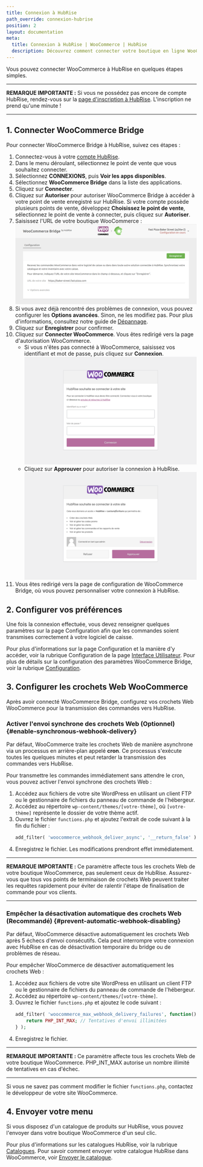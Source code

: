 ```yaml
---
title: Connexion à HubRise
path_override: connexion-hubrise
position: 2
layout: documentation
meta:
  title: Connexion à HubRise | WooCommerce | HubRise
  description: Découvrez comment connecter votre boutique en ligne WooCommerce à HubRise. La connexion s'effectue simplement. Envoyez le lien de votre page WooCommerce à HubRise et suivez les quelques étapes pour vous connecter.
---
```


Vous pouvez connecter WooCommerce à HubRise en quelques étapes simples.

---

**REMARQUE IMPORTANTE :** Si vous ne possédez pas encore de compte HubRise, rendez-vous sur la [page d'inscription à HubRise](https://manager.hubrise.com/signup). L'inscription ne prend qu'une minute !

---

## 1. Connecter WooCommerce Bridge

Pour connecter WooCommerce Bridge à HubRise, suivez ces étapes :

1. Connectez-vous à votre [compte HubRise](https://manager.hubrise.com).
2. Dans le menu déroulant, sélectionnez le point de vente que vous souhaitez connecter.
3. Sélectionnez **CONNEXIONS**, puis **Voir les apps disponibles**.
4. Sélectionnez **WooCommerce Bridge** dans la liste des applications.
5. Cliquez sur **Connecter**.
6. Cliquez sur **Autoriser** pour autoriser WooCommerce Bridge à accéder à votre point de vente enregistré sur HubRise. Si votre compte possède plusieurs points de vente, développez **Choisissez le point de vente**, sélectionnez le point de vente à connecter, puis cliquez sur **Autoriser**.
7. Saisissez l'URL de votre boutique WooCommerce :
   ![URL de la page d'accueil de WooCommerce Bridge](./images/012-woocommerce-step-1.png)
8. Si vous avez déjà rencontré des problèmes de connexion, vous pouvez configurer les **Options avancées**. Sinon, ne les modifiez pas. Pour plus d'informations, consultez notre guide de [Dépannage](/apps/woocommerce/troubleshooting).
9. Cliquez sur **Enregistrer** pour confirmer.
10. Cliquez sur **Connecter WooCommerce**. Vous êtes redirigé vers la page d'autorisation WooCommerce.
    - Si vous n'êtes pas connecté à WooCommerce, saisissez vos identifiant et mot de passe, puis cliquez sur **Connexion**.
      ![Page de connexion WooCommerce](./images/006-woocommerce-login.png)
    - Cliquez sur **Approuver** pour autoriser la connexion à HubRise.
      ![Page d'autorisation WooCommerce](./images/007-woocommerce-authorisation.png)
11. Vous êtes redirigé vers la page de configuration de WooCommerce Bridge, où vous pouvez personnaliser votre connexion à HubRise.

## 2. Configurer vos préférences

Une fois la connexion effectuée, vous devez renseigner quelques paramètres sur la page Configuration afin que les commandes soient transmises correctement à votre logiciel de caisse.

Pour plus d'informations sur la page Configuration et la manière d'y accéder, voir la rubrique Configuration de la page [Interface Utilisateur](/apps/woocommerce/user-interface#configuration). Pour plus de détails sur la configuration des paramètres WooCommerce Bridge, voir la rubrique [Configuration](/apps/woocommerce/configuration).

## 3. Configurer les crochets Web WooCommerce

Après avoir connecté WooCommerce Bridge, configurez vos crochets Web WooCommerce pour la transmission des commandes vers HubRise.

### Activer l'envoi synchrone des crochets Web (Optionnel) {#enable-synchronous-webhook-delivery}

Par défaut, WooCommerce traite les crochets Web de manière asynchrone via un processus en arrière-plan appelé **cron**. Ce processus s'exécute toutes les quelques minutes et peut retarder la transmission des commandes vers HubRise.

Pour transmettre les commandes immédiatement sans attendre le cron, vous pouvez activer l'envoi synchrone des crochets Web :

1. Accédez aux fichiers de votre site WordPress en utilisant un client FTP ou le gestionnaire de fichiers du panneau de commande de l'hébergeur.
2. Accédez au répertoire `wp-content/themes/[votre-thème]`, où `[votre-thème]` représente le dossier de votre thème actif.
3. Ouvrez le fichier `functions.php` et ajoutez l'extrait de code suivant à la fin du fichier :
   ```php
   add_filter( 'woocommerce_webhook_deliver_async', '__return_false' );
   ```
4. Enregistrez le fichier. Les modifications prendront effet immédiatement.

---

**REMARQUE IMPORTANTE :** Ce paramètre affecte tous les crochets Web de votre boutique WooCommerce, pas seulement ceux de HubRise. Assurez-vous que tous vos points de terminaison de crochets Web peuvent traiter les requêtes rapidement pour éviter de ralentir l'étape de finalisation de commande pour vos clients.

---

### Empêcher la désactivation automatique des crochets Web (Recommandé) {#prevent-automatic-webhook-disabling}

Par défaut, WooCommerce désactive automatiquement les crochets Web après 5 échecs d'envoi consécutifs. Cela peut interrompre votre connexion avec HubRise en cas de désactivation temporaire du bridge ou de problèmes de réseau.

Pour empêcher WooCommerce de désactiver automatiquement les crochets Web :

1. Accédez aux fichiers de votre site WordPress en utilisant un client FTP ou le gestionnaire de fichiers du panneau de commande de l'hébergeur.
2. Accédez au répertoire `wp-content/themes/[votre-thème]`.
3. Ouvrez le fichier `functions.php` et ajoutez le code suivant :
   ```php
   add_filter( 'woocommerce_max_webhook_delivery_failures', function() {
       return PHP_INT_MAX; // Tentatives d'envoi illimitées
   } );
   ```
4. Enregistrez le fichier.

---

**REMARQUE IMPORTANTE :** Ce paramètre affecte tous les crochets Web de votre boutique WooCommerce. PHP_INT_MAX autorise un nombre illimité de tentatives en cas d'échec.

---

Si vous ne savez pas comment modifier le fichier `functions.php`, contactez le développeur de votre site WooCommerce.

## 4. Envoyer votre menu

Si vous disposez d'un catalogue de produits sur HubRise, vous pouvez l'envoyer dans votre boutique WooCommerce d'un seul clic.

Pour plus d'informations sur les catalogues HubRise, voir la rubrique [Catalogues](/docs/catalog).
Pour savoir comment envoyer votre catalogue HubRise dans WooCommerce, voir [Envoyer le catalogue](/apps/woocommerce/push-catalog).
